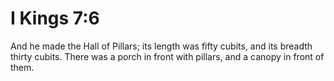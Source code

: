 # I Kings 7:6

And he made the Hall of Pillars; its length was fifty cubits, and its breadth thirty cubits. There was a porch in front with pillars, and a canopy in front of them.

